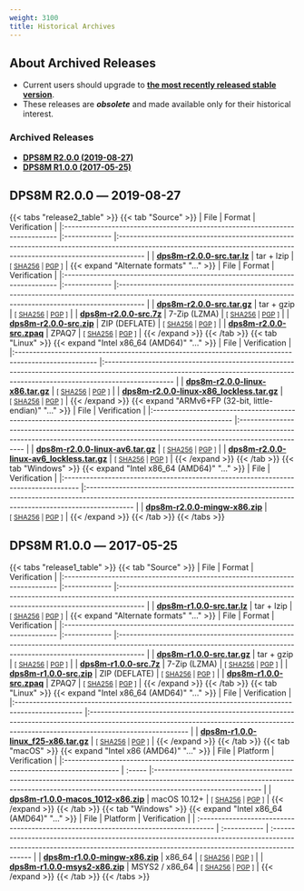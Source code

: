 ```yaml
---
weight: 3100
title: Historical Archives
---
```

<!-- SPDX-License-Identifier: ICU -->
<!-- Copyright (c) 2022-2023 The DPS8M Development Team -->
## About Archived Releases

* Current users should upgrade to [**the most recently released stable version**](..).
* These releases are ***obsolete*** and made available only for their historical interest.

### Archived Releases

* [**DPS8M R2.0.0 (2019-08-27)**](#dps8m-r200--2019-08-27)
* [**DPS8M R1.0.0 (2017-05-25)**](#dps8m-r100--2017-05-25)

## DPS8M R2.0.0 ― 2019-08-27

{{< tabs "release2_table" >}}
{{< tab "Source" >}}
| File                                                                         | Format        | Verification                                                                                                                                                        |
|:---------------------------------------------------------------------------- |:------------- |:------------------------------------------------------------------------------------------------------------------------------------------------------------------- |
| [**dps8m-r2.0.0-src.tar.lz**](/dps8m-archive/R2.0.0/dps8m-r2.0.0-src.tar.lz) | tar&nbsp;+&nbsp;lzip    | <small>\[&nbsp;[SHA256](/dps8m-archive/R2.0.0/dps8m-r2.0.0-src.tar.lz.sha256)&nbsp;\|&nbsp;[PGP](/dps8m-archive/R2.0.0/dps8m-r2.0.0-src.tar.lz.asc)&nbsp;\]</small> |
{{< expand "Alternate formats" "…" >}}
| File                                                                         | Format        | Verification                                                                                                                                                        |
|:---------------------------------------------------------------------------- |:------------- |:------------------------------------------------------------------------------------------------------------------------------------------------------------------- |
| [**dps8m-r2.0.0-src.tar.gz**](/dps8m-archive/R2.0.0/dps8m-r2.0.0-src.tar.gz) | tar&nbsp;+&nbsp;gzip    | <small>\[&nbsp;[SHA256](/dps8m-archive/R2.0.0/dps8m-r2.0.0-src.tar.gz.sha256)&nbsp;\|&nbsp;[PGP](/dps8m-archive/R2.0.0/dps8m-r2.0.0-src.tar.gz.asc)&nbsp;\]</small> |
| [**dps8m-r2.0.0-src.7z**](/dps8m-archive/R2.0.0/dps8m-r2.0.0-src.7z)         | 7-Zip (LZMA)  | <small>\[&nbsp;[SHA256](/dps8m-archive/R2.0.0/dps8m-r2.0.0-src.7z.sha256)&nbsp;\|&nbsp;[PGP](/dps8m-archive/R2.0.0/dps8m-r2.0.0-src.7z.asc)&nbsp;\]</small>         |
| [**dps8m-r2.0.0-src.zip**](/dps8m-archive/R2.0.0/dps8m-r2.0.0-src.zip)       | ZIP (DEFLATE) | <small>\[&nbsp;[SHA256](/dps8m-archive/R2.0.0/dps8m-r2.0.0-src.zip.sha256)&nbsp;\|&nbsp;[PGP](/dps8m-archive/R2.0.0/dps8m-r2.0.0-src.zip.asc)&nbsp;\]</small>       |
| [**dps8m-r2.0.0-src.zpaq**](/dps8m-archive/R2.0.0/dps8m-r2.0.0-src.zpaq)     | ZPAQ7         | <small>\[&nbsp;[SHA256](/dps8m-archive/R2.0.0/dps8m-r2.0.0-src.zpaq.sha256)&nbsp;\|&nbsp;[PGP](/dps8m-archive/R2.0.0/dps8m-r2.0.0-src.zpaq.asc)&nbsp;\]</small>     |
{{< /expand >}}
{{< /tab >}}
{{< tab "Linux" >}}
{{< expand "Intel x86_64 (AMD64)" "…" >}}
| File                                                                                                 | Verification                                                                                                                                                                    |
|:---------------------------------------------------------------------------------------------------- |:------------------------------------------------------------------------------------------------------------------------------------------------------------------------------- |
| [**dps8m-r2.0.0-linux-x86.tar.gz**](/dps8m-archive/R2.0.0/dps8m-r2.0.0-linux-x86.tar.gz)             | <small>\[&nbsp;[SHA256](/dps8m-archive/R2.0.0/dps8m-r2.0.0-linux-x86.tar.gz.sha256)&nbsp;\|&nbsp;[PGP](/dps8m-archive/R2.0.0/dps8m-r2.0.0-linux-x86.tar.gz.asc)&nbsp;\]</small> |
| [**dps8m-r2.0.0-linux-x86_lockless.tar.gz**](/dps8m-archive/R2.0.0/dps8m-r2.0.0-linux-x86_lockless.tar.gz)  | <small>\[&nbsp;[SHA256](/dps8m-archive/R2.0.0/dps8m-r2.0.0-linux-x86_lockless.tar.gz.sha256)&nbsp;\|&nbsp;[PGP](/dps8m-archive/R2.0.0/dps8m-r2.0.0-linux-x86_lockless.tar.gz.asc)&nbsp;\]</small> |
{{< /expand >}}
{{< expand "ARMv6+FP (32-bit, little-endian)" "…" >}}
| File                                                                                                 | Verification                                                                                                                                                                    |
|:---------------------------------------------------------------------------------------------------- |:------------------------------------------------------------------------------------------------------------------------------------------------------------------------------- |
| [**dps8m-r2.0.0-linux-av6.tar.gz**](/dps8m-archive/R2.0.0/dps8m-r2.0.0-linux-av6.tar.gz)             | <small>\[&nbsp;[SHA256](/dps8m-archive/R2.0.0/dps8m-r2.0.0-linux-av6.tar.gz.sha256)&nbsp;\|&nbsp;[PGP](/dps8m-archive/R2.0.0/dps8m-r2.0.0-linux-av6.tar.gz.asc)&nbsp;\]</small> |
| [**dps8m-r2.0.0-linux-av6_lockless.tar.gz**](/dps8m-archive/R2.0.0/dps8m-r2.0.0-linux-av6_lockless.tar.gz)  | <small>\[&nbsp;[SHA256](/dps8m-archive/R2.0.0/dps8m-r2.0.0-linux-av6_lockless.tar.gz.sha256)&nbsp;\|&nbsp;[PGP](/dps8m-archive/R2.0.0/dps8m-r2.0.0-linux-av6_lockless.tar.gz.asc)&nbsp;\]</small> |
{{< /expand >}}
{{< /tab >}}
{{< tab "Windows" >}}
{{< expand "Intel x86_64 (AMD64)" "…" >}}
| File                                                                               | Verification                                                                                                                                                              |
|:---------------------------------------------------------------------------------- |:------------------------------------------------------------------------------------------------------------------------------------------------------------------------- |
| [**dps8m-r2.0.0-mingw-x86.zip**](/dps8m-archive/R2.0.0/dps8m-r2.0.0-mingw-x86.zip) | <small>\[&nbsp;[SHA256](/dps8m-archive/R2.0.0/dps8m-r2.0.0-mingw-x86.zip.sha256)&nbsp;\|&nbsp;[PGP](/dps8m-archive/R2.0.0/dps8m-r2.0.0-mingw-x86.zip.asc)&nbsp;\]</small> |
{{< /expand >}}
{{< /tab >}}
{{< /tabs >}}

## DPS8M R1.0.0 ― 2017-05-25

{{< tabs "release1_table" >}}
{{< tab "Source" >}}
| File                                                                         | Format        | Verification                                                                                                                                                        |
|:---------------------------------------------------------------------------- |:------------- |:------------------------------------------------------------------------------------------------------------------------------------------------------------------- |
| [**dps8m-r1.0.0-src.tar.lz**](/dps8m-archive/R1.0.0/dps8m-r1.0.0-src.tar.lz) | tar&nbsp;+&nbsp;lzip    | <small>\[&nbsp;[SHA256](/dps8m-archive/R1.0.0/dps8m-r1.0.0-src.tar.lz.sha256)&nbsp;\|&nbsp;[PGP](/dps8m-archive/R1.0.0/dps8m-r1.0.0-src.tar.lz.asc)&nbsp;\]</small> |
{{< expand "Alternate formats" "…" >}}
| File                                                                         | Format        | Verification                                                                                                                                                        |
|:---------------------------------------------------------------------------- |:------------- |:------------------------------------------------------------------------------------------------------------------------------------------------------------------- |
| [**dps8m-r1.0.0-src.tar.gz**](/dps8m-archive/R1.0.0/dps8m-r1.0.0-src.tar.gz) | tar&nbsp;+&nbsp;gzip    | <small>\[&nbsp;[SHA256](/dps8m-archive/R1.0.0/dps8m-r1.0.0-src.tar.gz.sha256)&nbsp;\|&nbsp;[PGP](/dps8m-archive/R1.0.0/dps8m-r1.0.0-src.tar.gz.asc)&nbsp;\]</small> |
| [**dps8m-r1.0.0-src.7z**](/dps8m-archive/R1.0.0/dps8m-r1.0.0-src.7z)         | 7-Zip (LZMA)  | <small>\[&nbsp;[SHA256](/dps8m-archive/R1.0.0/dps8m-r1.0.0-src.7z.sha256)&nbsp;\|&nbsp;[PGP](/dps8m-archive/R1.0.0/dps8m-r1.0.0-src.7z.asc)&nbsp;\]</small>         |
| [**dps8m-r1.0.0-src.zip**](/dps8m-archive/R1.0.0/dps8m-r1.0.0-src.zip)       | ZIP (DEFLATE) | <small>\[&nbsp;[SHA256](/dps8m-archive/R1.0.0/dps8m-r1.0.0-src.zip.sha256)&nbsp;\|&nbsp;[PGP](/dps8m-archive/R1.0.0/dps8m-r1.0.0-src.zip.asc)&nbsp;\]</small>       |
| [**dps8m-r1.0.0-src.zpaq**](/dps8m-archive/R1.0.0/dps8m-r1.0.0-src.zpaq)     | ZPAQ7         | <small>\[&nbsp;[SHA256](/dps8m-archive/R1.0.0/dps8m-r1.0.0-src.zpaq.sha256)&nbsp;\|&nbsp;[PGP](/dps8m-archive/R1.0.0/dps8m-r1.0.0-src.zpaq.asc)&nbsp;\]</small>     |
{{< /expand >}}
{{< /tab >}}
{{< tab "Linux" >}}
{{< expand "Intel x86_64 (AMD64)" "…" >}}
| File                                                                                             | Verification                                                                                                                                                                            |
|:------------------------------------------------------------------------------------------------ |:--------------------------------------------------------------------------------------------------------------------------------------------------------------------------------------- |
| [**dps8m-r1.0.0-linux_f25-x86.tar.gz**](/dps8m-archive/R1.0.0/dps8m-r1.0.0-linux_f25-x86.tar.gz) | <small>\[&nbsp;[SHA256](/dps8m-archive/R1.0.0/dps8m-r1.0.0-linux_f25-x86.tar.gz.sha256)&nbsp;\|&nbsp;[PGP](/dps8m-archive/R1.0.0/dps8m-r1.0.0-linux_f25-x86.tar.gz.asc)&nbsp;\]</small> |
{{< /expand >}}
{{< /tab >}}
{{< tab "macOS" >}}
{{< expand "Intel x86 (AMD64)" "…" >}}
| File                                                                                              | Platform | Verification                                                                                                                                                                              |
|:--------------------------------------------------------------------------------------------- | :----- |:----------------------------------------------------------------------------------------------------------------------------------------------------------------------------------------- |
| [**dps8m-r1.0.0-macos_1012-x86.zip**](/dps8m-archive/R1.0.0/dps8m-r1.0.0-macos_1012-x86.zip) | macOS&nbsp;10.12+ | <small>\[&nbsp;[SHA256](/dps8m-archive/R1.0.0/dps8m-r1.0.0-macos_1012-x86.zip.sha256)&nbsp;\|&nbsp;[PGP](/dps8m-archive/R1.0.0/dps8m-r1.0.0-macos_1012-x86.zip.asc)&nbsp;\]</small> |
{{< /expand >}}
{{< /tab >}}
{{< tab "Windows" >}}
{{< expand "Intel x86_64 (AMD64)" "…" >}}
| File                                                                                | Platform     | Verification                                                                                                                                                              |
| :---------------------------------------------------------------------------------- | :----------- | :------------------------------------------------------------------------------------------------------------------------------------------------------------------------ |
| [**dps8m-r1.0.0-mingw-x86.zip**](/dps8m-archive/R1.0.0/dps8m-r1.0.0-mingw-x86.zip)  | x86_64       | <small>\[&nbsp;[SHA256](/dps8m-archive/R1.0.0/dps8m-r1.0.0-mingw-x86.zip.sha256)&nbsp;\|&nbsp;[PGP](/dps8m-archive/R1.0.0/dps8m-r1.0.0-mingw-x86.zip.asc)&nbsp;\]</small> |
| [**dps8m-r1.0.0-msys2-x86.zip**](/dps8m-archive/R1.0.0/dps8m-r1.0.0-msys2-x86.zip)  | MSYS2&nbsp;/&nbsp;x86_64 | <small>\[&nbsp;[SHA256](/dps8m-archive/R1.0.0/dps8m-r1.0.0-msys2-x86.zip.sha256)&nbsp;\|&nbsp;[PGP](/dps8m-archive/R1.0.0/dps8m-r1.0.0-msys2-x86.zip.asc)&nbsp;\]</small> |
{{< /expand >}}
{{< /tab >}}
{{< /tabs >}}
